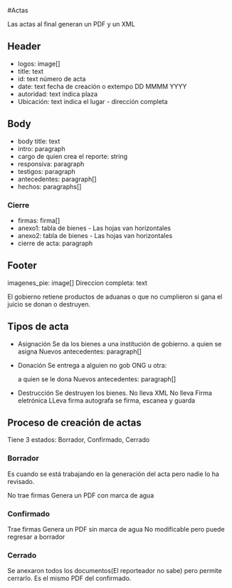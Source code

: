 #Actas

Las actas al final generan un PDF y un XML

## Header

- logos: image[]
- title: text
- id: text número de acta
- date: text fecha de creación o extempo DD MMMM YYYY 
- autoridad: text indica plaza
- Ubicación: text indica el lugar - dirección completa

## Body
- body title: text
- intro: paragraph
- cargo de quien crea el reporte: string
- responsiva: paragraph
- testigos: paragraph
- antecedentes: paragraph[]
- hechos: paragraphs[]


### Cierre
- firmas: firma[]
- anexo1: tabla de bienes - Las hojas van horizontales
- anexo2: tabla de bienes - Las hojas van horizontales
- cierre de acta: paragraph

## Footer
imagenes_pie: image[]
Direccion completa: text


El gobierno retiene productos de aduanas o que no cumplieron
si gana el juicio se donan o destruyen.

## Tipos de acta
- Asignación
Se da los bienes a una institución de gobierno.
  a quien se asigna
  Nuevos antecedentes: paragraph[]

- Donación
Se entrega a alguien no gob ONG u otra:

  a quien se le dona
  Nuevos antecedentes: paragraph[]
  
- Destrucción
Se destruyen los bienes.
  No lleva XML
  No lleva Firma eletrónica
  LLeva firma autografa
  se firma, escanea y guarda
  
 
 ## Proceso de creación de actas
 
 Tiene 3 estados: Borrador, Confirmado, Cerrado
 
 ### Borrador
 Es cuando se está trabajando en la generación del acta pero 
 nadie lo ha revisado.
 
 No trae firmas
 Genera un PDF con marca de agua
 
 ### Confirmado
 Trae firmas
 Genera un PDF sin marca de agua No modificable pero puede regresar a borrador
 
 ### Cerrado
 Se anexaron todos los documentos(El reporteador no sabe) pero 
 permite cerrarlo.
 Es el mismo PDF del confirmado.
 